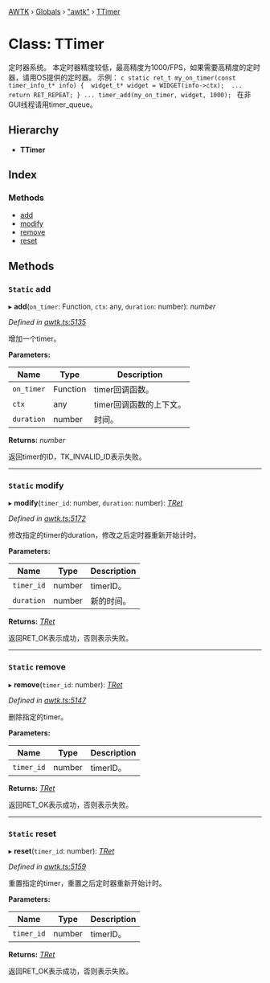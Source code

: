 [AWTK](../README.md) › [Globals](../globals.md) › ["awtk"](../modules/_awtk_.md) › [TTimer](_awtk_.ttimer.md)

# Class: TTimer

定时器系统。 本定时器精度较低，最高精度为1000/FPS，如果需要高精度的定时器，请用OS提供的定时器。 示例： ```c static ret_t my_on_timer(const timer_info_t* info) {  widget_t* widget = WIDGET(info->ctx);  ...  return RET_REPEAT; } ... timer_add(my_on_timer, widget, 1000); ``` 在非GUI线程请用timer\_queue。

## Hierarchy

* **TTimer**

## Index

### Methods

* [add](_awtk_.ttimer.md#static-add)
* [modify](_awtk_.ttimer.md#static-modify)
* [remove](_awtk_.ttimer.md#static-remove)
* [reset](_awtk_.ttimer.md#static-reset)

## Methods

### `Static` add

▸ **add**(`on_timer`: Function, `ctx`: any, `duration`: number): *number*

*Defined in [awtk.ts:5135](https://github.com/zlgopen/awtk-binding/blob/346f0a7/tools/code_gen/js/output/awtk.ts#L5135)*

增加一个timer。

**Parameters:**

Name | Type | Description |
------ | ------ | ------ |
`on_timer` | Function | timer回调函数。 |
`ctx` | any | timer回调函数的上下文。 |
`duration` | number | 时间。  |

**Returns:** *number*

返回timer的ID，TK_INVALID_ID表示失败。

___

### `Static` modify

▸ **modify**(`timer_id`: number, `duration`: number): *[TRet](../enums/_awtk_.tret.md)*

*Defined in [awtk.ts:5172](https://github.com/zlgopen/awtk-binding/blob/346f0a7/tools/code_gen/js/output/awtk.ts#L5172)*

修改指定的timer的duration，修改之后定时器重新开始计时。

**Parameters:**

Name | Type | Description |
------ | ------ | ------ |
`timer_id` | number | timerID。 |
`duration` | number | 新的时间。  |

**Returns:** *[TRet](../enums/_awtk_.tret.md)*

返回RET_OK表示成功，否则表示失败。

___

### `Static` remove

▸ **remove**(`timer_id`: number): *[TRet](../enums/_awtk_.tret.md)*

*Defined in [awtk.ts:5147](https://github.com/zlgopen/awtk-binding/blob/346f0a7/tools/code_gen/js/output/awtk.ts#L5147)*

删除指定的timer。

**Parameters:**

Name | Type | Description |
------ | ------ | ------ |
`timer_id` | number | timerID。  |

**Returns:** *[TRet](../enums/_awtk_.tret.md)*

返回RET_OK表示成功，否则表示失败。

___

### `Static` reset

▸ **reset**(`timer_id`: number): *[TRet](../enums/_awtk_.tret.md)*

*Defined in [awtk.ts:5159](https://github.com/zlgopen/awtk-binding/blob/346f0a7/tools/code_gen/js/output/awtk.ts#L5159)*

重置指定的timer，重置之后定时器重新开始计时。

**Parameters:**

Name | Type | Description |
------ | ------ | ------ |
`timer_id` | number | timerID。  |

**Returns:** *[TRet](../enums/_awtk_.tret.md)*

返回RET_OK表示成功，否则表示失败。
